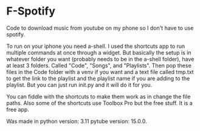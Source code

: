 # F-Spotify
Code to download music from youtube on my phone so I don't have to use spotify.

To run on your iphone you need a-shell. I used the shortcuts app to run multiple commands at once through a widget. But basically the setup is in whatever folder you want (probably needs to be in the a-shell folder), have at least 3 folders. Called "Code", "Songs", and "Playlists". Then pop these files in the Code folder with a venv if you want and a text file called tmp.txt to get the link to the playlist and the playlist name if you are adding to the playlist. But you can just run init.py and it will do it for you.

You can fiddle with the shortcuts to make them work as in change the file paths. Also some of the shortcuts use Toolbox Pro but the free stuff. It is a free app.

Was made in python version: 3.11 pytube version: 15.0.0.
